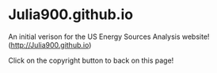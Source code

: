 # Julia900.github.io

An initial verison for the US Energy Sources Analysis website! 
(http://Julia900.github.io)

Click on the copyright button to back on this page!

